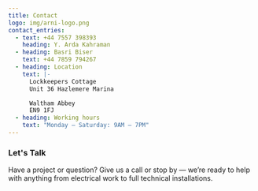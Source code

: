 ```yaml
---
title: Contact
logo: img/arni-logo.png
contact_entries:
  - text: +44 7557 398393
    heading: Y. Arda Kahraman
  - heading: Basri Biser
    text: +44 7859 794267
  - heading: Location
    text: |-
      Lockkeepers Cottage
      Unit 36 Hazlemere Marina

      Waltham Abbey
      EN9 1FJ
  - heading: Working hours
    text: "Monday – Saturday: 9AM – 7PM"
---
```

<h3 class="f4 b lh-title mb2">Let's Talk</h3>

Have a project or question? Give us a call or stop by — we’re ready to help with anything from electrical work to full technical installations.